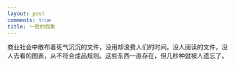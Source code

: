```yaml
---
layout: post
comments: true
title: 一致的假象
---
```




商业社会中散布着死气沉沉的文件，没用却浪费人们的时间。没人阅读的文件，没人去看的图表，从不符合成品规则。这些东西一直存在，但几秒种就被人遗忘了。



